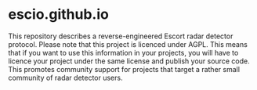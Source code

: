 # escio.github.io

This repository describes a reverse-engineered Escort radar detector protocol. Please note that this project is licenced under AGPL. This means that if you want to use this information in your projects, you will have to licence your project under the same license and publish your source code. This promotes community support for projects that target a rather small community of radar detector users.

